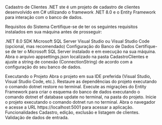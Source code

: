 Cadastro de Clientes .NET
ste é um projeto de cadastro de clientes desenvolvido em C# utilizando o framework .NET 8.0 e o Entity Framework para interação com o banco de dados.

Requisitos do Sistema
Certifique-se de ter os seguintes requisitos instalados em sua máquina antes de prosseguir:

.NET 8.0 SDK
Microsoft SQL Server
Visual Studio ou Visual Studio Code (opcional, mas recomendado)
Configuração do Banco de Dados
Certifique-se de ter o Microsoft SQL Server instalado e em execução na sua máquina.
Abra o arquivo appsettings.json localizado na pasta CadastroClientes e ajuste a string de conexão (ConnectionString) de acordo com a configuração do seu banco de dados.

Executando o Projeto
Abra o projeto em sua IDE preferida (Visual Studio, Visual Studio Code, etc.).
Restaure as dependências do projeto executando o comando dotnet restore no terminal.
Execute as migrações do Entity Framework para criar o esquema do banco de dados executando o comando dotnet ef database update no terminal, na pasta do projeto.
Inicie o projeto executando o comando dotnet run no terminal.
Abra o navegador e acesse a URL https://localhost:5001 para acessar a aplicação.
Funcionalidades
Cadastro, edição, exclusão e listagem de clientes.
Validação de dados de entrada.
